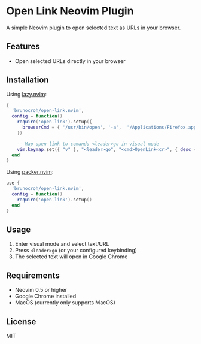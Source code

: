 # Open Link Neovim Plugin

A simple Neovim plugin to open selected text as URLs in your browser.

## Features

- Open selected URLs directly in your browser

## Installation

Using [lazy.nvim](https://github.com/folke/lazy.nvim):

```lua
{
  'brunocroh/open-link.nvim',
  config = function()
    require('open-link').setup({
      browserCmd = { '/usr/bin/open', '-a',  '/Applications/Firefox.app/' }
    })

    -- Map open link to comando <leader>go in visual mode
    vim.keymap.set({ "v" }, "<leader>go", "<cmd>OpenLink<cr>", { desc = "Open link in the browser" })
  end
}
```

Using [packer.nvim](https://github.com/wbthomason/packer.nvim):

```lua
use {
  'brunocroh/open-link.nvim',
  config = function()
    require('open-link').setup()
  end
}
```

## Usage

1. Enter visual mode and select text/URL
2. Press `<leader>go` (or your configured keybinding)
3. The selected text will open in Google Chrome

## Requirements

- Neovim 0.5 or higher
- Google Chrome installed
- MacOS (currently only supports MacOS)

## License

MIT
